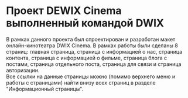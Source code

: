 # Проект DEWIX Cinema выполненный командой DWIX
В рамках данного проекта был спроектирован и разработан макет онлайн-кинотеатра DWIX Cinema. В рамках работы были сделаны 8 страниц: главная страница, страница с информацией о нас, страница контента, страница с информацией о фильме, страница блога с постами, страница отдельного поста, страница для связи и страница авторизации.
<br>
Все ссылки на данные страницы можно (помимо верхнего меню и работы с страницами) найти внизу всех страниц в разделе "Информационный страницы".
